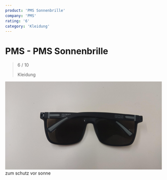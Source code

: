 ```yaml
---
product: 'PMS Sonnenbrille'
company: 'PMS'
rating: '6'
category: 'Kleidung'
---
```


# PMS - PMS Sonnenbrille
>
> 6 / 10
>
> Kleidung

![PMS Sonnenbrille](./assets/pms-pms-sonnenbrille-39b9bf0e-19c1-4ae6-aa9c-4a336fcd6510.jpg)
zum schutz vor sonne
